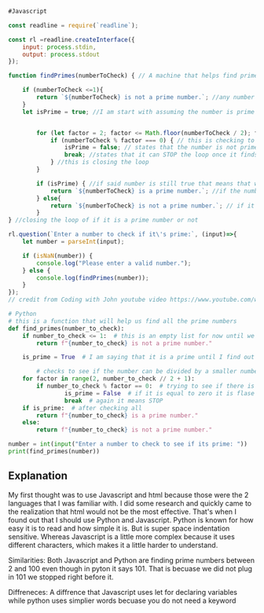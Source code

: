 ```Javascript
#Javascript

const readline = require(`readline`);

const rl =readline.createInterface({
    input: process.stdin,
    output: process.stdout
});

function findPrimes(numberToCheck) { // A machine that helps find prime numbers

    if (numberToCheck <=1){
        return `${numberToCheck} is not a prime number.`; //any number that is less or equal to 1 it is NOT a prime number
    }
    let isPrime = true; //I am start with assuming the number is prime 


        for (let factor = 2; factor <= Math.floor(numberToCheck / 2); factor++) { //this is another loop but it checks to see if the number is divisible by other numbers.
            if (numberToCheck % factor === 0) { // this is checking to see if the number can divide evenly and if so then it is not a prime number
                isPrime = false; // states that the number is not prime if it comes out as 0 (should have a remainder)
                break; //states that it can STOP the loop once it finds a 0, no need to keep going through
            } //this is closing the loop
        }

        if (isPrime) { //if said number is still true that means that we did not find any number that is divided evenly so it is prime
            return `${numberToCheck} is a prime number.`; //if the numbe is prime it will say^^
        } else{
            return `${numberToCheck} is not a prime number.`; // if it is NOT prime it will say so
        }
} //closing the loop of if it is a prime number or not 

rl.question(`Enter a number to check if it\'s prime:`, (input)=>{
    let number = parseInt(input);

    if (isNaN(number)) {
        console.log("Please enter a valid number.");
    } else {
        console.log(findPrimes(number));
    }
});
// credit from Coding with John youtube video https://www.youtube.com/watch?v=I9-3drnfyp0 and Chatgpt for a explanation of things I still might have been confused about 
```

```python
# Python
# this is a function that will help us find all the prime numbers
def find_primes(number_to_check):
    if number_to_check <= 1:  # this is an empty list for now until we run the test for all the prime numbers we find
        return f"{number_to_check} is not a prime number."

    is_prime = True  # I am saying that it is a prime until I find out it is not

        # checks to see if the number can be divided by a smaller number evenly
    for factor in range(2, number_to_check // 2 + 1):
        if number_to_check % factor == 0:  # trying to see if there is a remainder after the divison and if it is equal to zero
                is_prime = False  # if it is equal to zero it is flase meaning it is not prime
                break  # again it means STOP
    if is_prime:  # after checking all
        return f"{number_to_check} is a prime number."
    else:
        return f"{number_to_check} is not a prime number."

number = int(input("Enter a number to check to see if its prime: "))
print(find_primes(number))

```

## Explanation 
My first thought was to use Javascript and html because those were the 2 languages that I was familiar with. I did some research and quickly came to the realization that html would not be the most effective. That's when I found out that I should use Python and Javascript.
Python is known for how easy it is to read and how simple it is. But is super space indentation sensitive. Whereas Javascript is a little more complex because it uses different characters, which makes it a little harder to understand.

Similarities: Both Javascript and Python are finding prime numbers between 2 and 100 even though in pyton it says 101. That is becuase we did not plug in 101 we stopped right before it.

Diffreneces: A diffrence that Javascript uses let for declaring variables while python uses simplier words becuase you do  not need a keyword

